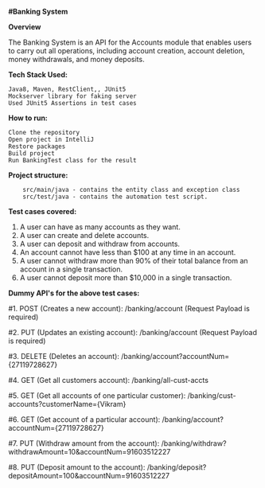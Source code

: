 **#Banking System**

**Overview**

The Banking System is an API for the Accounts module that enables users to carry out all operations, including account creation, account deletion, money withdrawals, and money deposits.

**Tech Stack Used:**

    Java8, Maven, RestClient,, JUnit5
    Mockserver library for faking server
    Used JUnit5 Assertions in test cases
    

**How to run:**

    Clone the repository
    Open project in IntelliJ
    Restore packages
    Build project
    Run BankingTest class for the result
    
    
**Project structure:**  

		src/main/java - contains the entity class and exception class
		src/test/java - contains the automation test script.
		

**Test cases covered:**

1. A user can have as many accounts as they want.
2. A user can create and delete accounts.
3. A user can deposit and withdraw from accounts.
4. An account cannot have less than $100 at any time in an account.
5. A user cannot withdraw more than 90% of their total balance from an account in a single
transaction.
6. A user cannot deposit more than $10,000 in a single transaction.


**Dummy API's for the above test cases:**

#1. POST (Creates a new account): /banking/account  (Request Payload is required)

#2. PUT (Updates an existing account): /banking/account (Request Payload is required) 

#3. DELETE (Deletes an account): /banking/account?accountNum={27119728627}

#4. GET (Get all customers account): /banking/all-cust-accts

#5. GET (Get all accounts of one particular customer): /banking/cust-accounts?customerName={Vikram}

#6. GET (Get account of a particular account): /banking/account?accountNum={27119728627}

#7. PUT (Withdraw amount from the account): /banking/withdraw?withdrawAmount=10&accountNum=91603512227

#8. PUT (Deposit amount to the account): /banking/deposit?depositAmount=100&accountNum=91603512227
